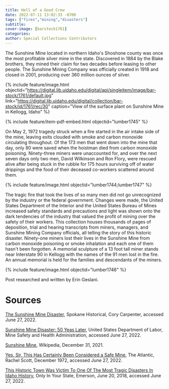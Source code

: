 ```yaml
---
title: Hell of a Good Crew
date: 2022-07-11 13:02:33 -0700
tags: ["fires","mining","disasters"]
subtitle: 
cover-image: [barstock1761]
categories: 
author: Special Collections Contributors
---
```


The Sunshine Mine located in northern Idaho's Shoshone county was once the most profitable silver mine in the state. Discovered in 1884 by the Blake brothers, they mined their claim for two decades before leasing to other people. The Sunshine Mining Company was officially created in 1918 and closed in 2001, producing over 360 million ounces of silver. 

{% include feature/image.html objectid="https://digital.lib.uidaho.edu/digital/api/singleitem/image/bar-stock/1761/default.jpg" link="https://digital.lib.uidaho.edu/digital/collection/bar-stock/id/1761/rec/30" caption="View of the surface plant on Sunshine Mine in Kellogg, Idaho" %}

{% include feature/item-pdf-embed.html objectid="lumber1745" %}

On May 2, 1972 tragedy struck when a fire started in the air intake side of the mine, leaving exits clouded with smoke and carbon monoxide circulating throughout. Of the 173 men that went down into the mine that day, only 80 were saved when the hoistman died from carbon monoxide poisoning. Ninety-three miners were unaccounted for, and over the next seven days only two men, David Wilkinson and Ron Flory, were rescued alive after being stuck in the rubble for 175 hours surviving off of water drippings and the food of their deceased co-workers scattered around them. 

{% include feature/image.html objectid="lumber1744;lumber1747" %}

The tragic fire that took the lives of so many men did not go unrecognized by the industry or the federal government. Changes were made, the United States Department of the Interior and the United States Bureau of Mines increased safety standards and precautions and light was shown onto the dark tendencies of the industry that valued the profit of mining over the safety of their workers. This collection houses thousands of pages of deposition, trial and hearing transcripts from miners, managers, and Sunshine Mining Company officials, all telling the story of this historic disaster. Ninety-one miners lost their lives in the Sunshine Mine from carbon monoxide poisoning or smoke inhalation and each one of them hasn't been forgotten. A memorial sculpture of a 13 foot tall miner stands near Interstate 90 in Kellogg with the names of the 91 men lost in the fire. An annual memorial is held for the families and descendants of the miners. 


{% include feature/image.html objectid="lumber1746" %}

Post researched and written by Erin Geslani.

# Sources

[The Sunshine Mine Disaster](https://spokanehistorical.org/items/show/461), Spokane Historical, Cory Carpenter, accessed June 27, 2022.

[Sunshine Mine Disaster: 50 Yeas Later](https://www.msha.gov/sunshine-mine-disaster-50-years-later), United States Department of Labor, Mine Safety and Health Administration, accessed June 27, 2022.

[Sunshine Mine](https://en.wikipedia.org/wiki/Sunshine_Mine), Wikipedia, December 31, 2021.

[Yes, Sir, This Has Certainly Been Considered a Safe Mine](https://www.theatlantic.com/magazine/archive/1972/12/-yes-sir-this-has-certainly-been-considered-a-safe-mine/304565/), The Atlantic, Rachel Scott, December 1972, accessed June 27, 2022.

[This Historic Town Was Victim To One Of The Most Tragic Disasters In Idaho History](https://www.onlyinyourstate.com/idaho/sunshine-mine-disaster-id/), Only In Your State, Emerson, June 20, 2018, accessed June 27, 2022.